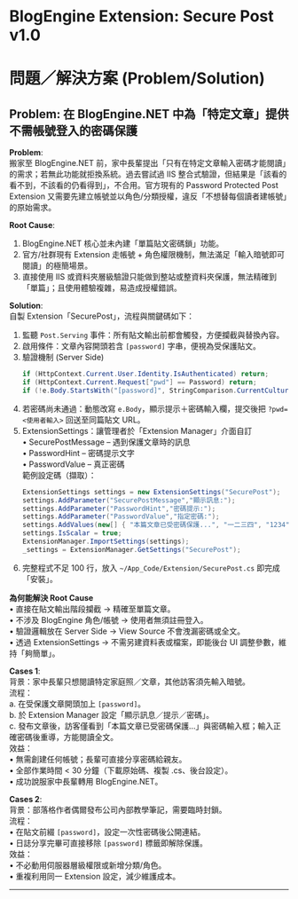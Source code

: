 # BlogEngine Extension: Secure Post v1.0

# 問題／解決方案 (Problem/Solution)

## Problem: 在 BlogEngine.NET 中為「特定文章」提供不需帳號登入的密碼保護

**Problem**:  
搬家至 BlogEngine.NET 前，家中長輩提出「只有在特定文章輸入密碼才能閱讀」的需求；若無此功能就拒換系統。過去嘗試過 IIS 整合式驗證，但結果是「該看的看不到，不該看的仍看得到」，不合用。官方現有的 Password Protected Post Extension 又需要先建立帳號並以角色/分類授權，違反「不想替每個讀者建帳號」的原始需求。

**Root Cause**:  
1. BlogEngine.NET 核心並未內建「單篇貼文密碼鎖」功能。  
2. 官方/社群現有 Extension 走帳號 + 角色權限機制，無法滿足「輸入暗號即可閱讀」的極簡場景。  
3. 直接使用 IIS 或資料夾層級驗證只能做到整站或整資料夾保護，無法精確到「單篇」；且使用體驗複雜，易造成授權錯誤。

**Solution**:  
自製 Extension「SecurePost」，流程與關鍵碼如下：  
1. 監聽 `Post.Serving` 事件：所有貼文輸出前都會觸發，方便攔截與替換內容。  
2. 啟用條件：文章內容開頭若含 `[password]` 字串，便視為受保護貼文。  
3. 驗證機制 (Server Side)  
   ```csharp
   if (HttpContext.Current.User.Identity.IsAuthenticated) return;      // 已登入者直接放行
   if (HttpContext.Current.Request["pwd"] == Password) return;         // 比對 QueryString pwd
   if (!e.Body.StartsWith("[password]", StringComparison.CurrentCultureIgnoreCase)) return;
   ```  
4. 若密碼尚未通過：動態改寫 `e.Body`，顯示提示＋密碼輸入欄，提交後把 `?pwd=<使用者輸入>` 回送至同篇貼文 URL。  
5. ExtensionSettings：讓管理者於「Extension Manager」介面自訂  
   • SecurePostMessage – 遇到保護文章時的訊息  
   • PasswordHint      – 密碼提示文字  
   • PasswordValue     – 真正密碼  
   範例設定碼（擷取）：  
   ```csharp
   ExtensionSettings settings = new ExtensionSettings("SecurePost");
   settings.AddParameter("SecurePostMessage","顯示訊息:");
   settings.AddParameter("PasswordHint","密碼提示:");
   settings.AddParameter("PasswordValue","指定密碼:");
   settings.AddValues(new[] { "本篇文章已受密碼保護...", "一二三四", "1234" });
   settings.IsScalar = true;
   ExtensionManager.ImportSettings(settings);
   _settings = ExtensionManager.GetSettings("SecurePost");
   ```  
6. 完整程式不足 100 行，放入 `~/App_Code/Extension/SecurePost.cs` 即完成「安裝」。

**為何能解決 Root Cause**  
• 直接在貼文輸出階段攔截 → 精確至單篇文章。  
• 不涉及 BlogEngine 角色/帳號 → 使用者無須註冊登入。  
• 驗證邏輯放在 Server Side → View Source 不會洩漏密碼或全文。  
• 透過 ExtensionSettings → 不需另建資料表或檔案，即能後台 UI 調整參數，維持「夠簡單」。

**Cases 1**:  
背景：家中長輩只想閱讀特定家庭照／文章，其他訪客須先輸入暗號。  
流程：  
a. 在受保護文章開頭加上 `[password]`。  
b. 於 Extension Manager 設定「顯示訊息／提示／密碼」。  
c. 發布文章後，訪客僅看到「本篇文章已受密碼保護...」與密碼輸入框；輸入正確密碼後重導，方能閱讀全文。  
效益：  
• 無需創建任何帳號；長輩可直接分享密碼給親友。  
• 全部作業時間 < 30 分鐘（下載原始碼、複製 .cs、後台設定）。  
• 成功說服家中長輩轉用 BlogEngine.NET。

**Cases 2**:  
背景：部落格作者偶爾發布公司內部教學筆記，需要臨時封鎖。  
流程：  
• 在貼文前綴 `[password]`，設定一次性密碼後公開連結。  
• 日誌分享完畢可直接移除 `[password]` 標籤即解除保護。  
效益：  
• 不必動用伺服器層級權限或新增分類/角色。  
• 重複利用同一 Extension 設定，減少維護成本。  

---